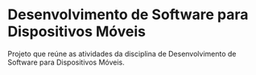 # Desenvolvimento de Software para Dispositivos Móveis
Projeto que reúne as atividades da disciplina de Desenvolvimento de Software para Dispositivos Móveis.
